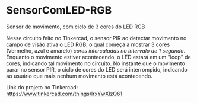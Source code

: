 # SensorComLED-RGB
Sensor de movimento, com ciclo de 3 cores do LED RGB

Nesse circuito feito no Tinkercad, o sensor PIR ao detectar movimento no campo de visão ativa o LED RGB, o qual começa a mostrar 3 cores (Vermelho, azul e amarelo) *cores intercaladas no intervalo de 1 segundo*. Enquanto o movimento estiver acontecendo, o LED estará em um "loop" de cores, indicando tal movimento no circuito. No instante que o movimento parar no sensor PIR, o ciclo de cores do LED será interrompido, indicando ao usuário que mais nenhum movimento está acontecendo.

Link do projeto no Tinkercad: https://www.tinkercad.com/things/lrxYwXlzQ61
